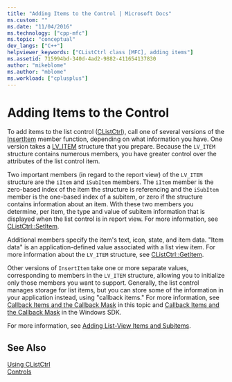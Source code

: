 ```yaml
---
title: "Adding Items to the Control | Microsoft Docs"
ms.custom: ""
ms.date: "11/04/2016"
ms.technology: ["cpp-mfc"]
ms.topic: "conceptual"
dev_langs: ["C++"]
helpviewer_keywords: ["CListCtrl class [MFC], adding items"]
ms.assetid: 715994bd-340d-4ad2-9882-411654137830
author: "mikeblome"
ms.author: "mblome"
ms.workload: ["cplusplus"]
---
```

# Adding Items to the Control
To add items to the list control ([CListCtrl](../mfc/reference/clistctrl-class.md)), call one of several versions of the [InsertItem](../mfc/reference/clistctrl-class.md#insertitem) member function, depending on what information you have. One version takes a [LV_ITEM](https://msdn.microsoft.com/library/windows/desktop/bb774760) structure that you prepare. Because the `LV_ITEM` structure contains numerous members, you have greater control over the attributes of the list control item.  
  
 Two important members (in regard to the report view) of the `LV_ITEM` structure are the `iItem` and `iSubItem` members. The `iItem` member is the zero-based index of the item the structure is referencing and the `iSubItem` member is the one-based index of a subitem, or zero if the structure contains information about an item. With these two members you determine, per item, the type and value of subitem information that is displayed when the list control is in report view. For more information, see [CListCtrl::SetItem](../mfc/reference/clistctrl-class.md#setitem).  
  
 Additional members specify the item's text, icon, state, and item data. "Item data" is an application-defined value associated with a list view item. For more information about the `LV_ITEM` structure, see [CListCtrl::GetItem](../mfc/reference/clistctrl-class.md#getitem).  
  
 Other versions of `InsertItem` take one or more separate values, corresponding to members in the `LV_ITEM` structure, allowing you to initialize only those members you want to support. Generally, the list control manages storage for list items, but you can store some of the information in your application instead, using "callback items." For more information, see [Callback Items and the Callback Mask](../mfc/callback-items-and-the-callback-mask.md) in this topic and [Callback Items and the Callback Mask](https://msdn.microsoft.com/library/windows/desktop/bb774736) in the Windows SDK.  
  
 For more information, see [Adding List-View Items and Subitems](https://msdn.microsoft.com/library/windows/desktop/bb774736).  
  
## See Also  
 [Using CListCtrl](../mfc/using-clistctrl.md)   
 [Controls](../mfc/controls-mfc.md)

